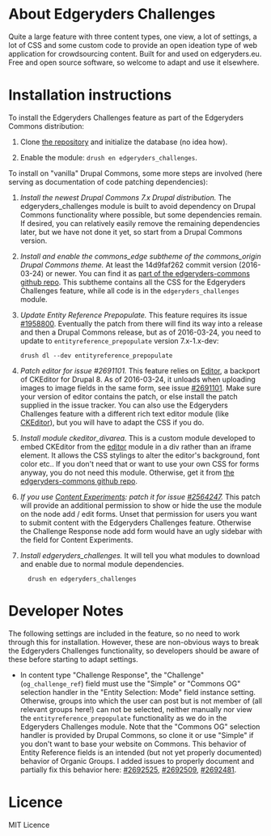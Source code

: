 # About Edgeryders Challenges

Quite a large feature with three content types, one view, a lot of settings, a lot of CSS and some custom code to provide an open ideation type of web application for crowdsourcing content. Built for and used on edgeryders.eu. Free and open source software, so welcome to adapt and use it elsewhere.


# Installation instructions

To install the Edgeryders Challenges feature as part of the Edgeryders Commons distribution:

 1. Clone [the repository](https://github.com/edgeryders/edgeryders-commons) and initialize the database (no idea how).
 
 2. Enable the module: `drush en edgeryders_challenges`.

 
To install on "vanilla" Drupal Commons, some more steps are involved (here serving as documentation of code patching dependencies):

 1. *Install the newest Drupal Commons 7.x Drupal distribution.* The edgeryders_challenges module is built to avoid dependency on Drupal Commons functionality where possible, but some dependencies remain. If desired, you can relatively easily remove the remaining dependencies later, but we have not done it yet, so start from a Drupal Commons version.
 
 2. *Install and enable the commons_edge subtheme of the commons_origin Drupal Commons theme.* At least the 14d9faf262 commit version (2016-03-24) or newer. You can find it as [part of the edgeryders-commons github repo](https://github.com/edgeryders/edgeryders-commons/tree/master/sites/all/themes/commons_edge). This subtheme contains all the CSS for the Edgeryders Challenges feature, while all code is in the `edgeryders_challenges` module.
 
 3. *Update Entity Reference Prepopulate.* This feature requires its issue [#1958800](https://www.drupal.org/node/1958800). Eventually the patch from there will find its way into a release and then a Drupal Commons release, but as of 2016-03-24, you need to update to `entityreference_prepopulate` version 7.x-1.x-dev:
 
        drush dl --dev entityreference_prepopulate
 
 4. *Patch editor for issue #2691101.* This feature relies on [Editor](https://www.drupal.org/project/editor), a backport of CKEditor for Drupal 8. As of 2016-03-24, it unloads when uploading images to image fields in the same form, see issue [#2691101](https://www.drupal.org/node/2691101). Make sure your version of editor contains the patch, or else install the patch supplied in the issue tracker. You can also use the Edgeryders Challenges feature with a different rich text editor module (like [CKEditor](https://www.drupal.org/project/ckeditor_mentions)), but you will have to adapt the CSS if you do.
 
 5. *Install module ckeditor_divarea.* This is a custom module developed to embed CKEditor from the [editor](https://www.drupal.org/project/editor) module in a div rather than an iframe element. It allows the CSS stylings to alter the editor's background, font color etc.. If you don't need that or want to use your own CSS for forms anyway, you do not need this module. Otherwise, get it from [the edgeryders-commons github repo](https://github.com/edgeryders/edgeryders-commons/tree/master/sites/all/modules/ckeditor_divarea).

 6. *If you use [Content Experiments](https://www.drupal.org/project/content_experiments): patch it for issue [#2564247](https://www.drupal.org/node/2564247).* This patch will provide an additional permission to show or hide the use the module on the node add / edit forms. Unset that permission for users you want to submit content with the Edgeryders Challenges feature. Otherwise the Challenge Response node add form would have an ugly sidebar with the field for Content Experiments.
 
 7. *Install edgeryders_challenges.* It will tell you what modules to download and enable due to normal module dependencies.
 
          drush en edgeryders_challenges
 
 
# Developer Notes

The following settings are included in the feature, so no need to work through this for installation. However, these are non-obvious ways to break the Edgeryders Challenges functionality, so developers should be aware of these before starting to adapt settings.

 - In content type "Challenge Response", the "Challenge" (`og_challenge_ref`) field must use the "Simple" or "Commons OG" selection handler in the "Entity Selection: Mode" field instance setting. Otherwise, groups into which the user can post but is not member of (all relevant groups here!) can not be selected, neither manually nor view the `entityreference_prepopulate` functionality as we do in the Edgeryders Challenges module. Note that  the "Commons OG" selection handler is provided by Drupal Commons, so clone it or use "Simple" if you don't want to base your website on Commons. This behavior of Entity Reference fields is an intended (but not yet properly documented) behavior of Organic Groups. I added issues to properly document and partially fix this behavior here: [#2692525](https://www.drupal.org/node/2692525), [#2692509](https://www.drupal.org/node/2692509), [#2692481](https://www.drupal.org/node/2692481).


# Licence

MIT Licence
